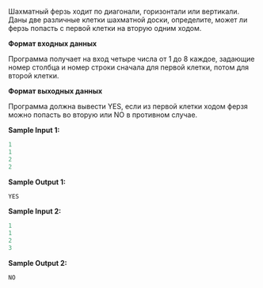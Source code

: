 Шахматный ферзь ходит по диагонали, горизонтали или вертикали. Даны две различные клетки шахматной доски, определите, может ли ферзь попасть с первой клетки на вторую одним ходом.

**Формат входных данных**

Программа получает на вход четыре числа от 1 до 8 каждое, задающие номер столбца и номер строки сначала для первой клетки, потом для второй клетки.

**Формат выходных данных**

Программа должна вывести YES, если из первой клетки ходом ферзя можно попасть во вторую или NO в противном случае.

**Sample Input 1:**

```cpp
1
1
2
2
```


**Sample Output 1:**

```cpp
YES
```


**Sample Input 2:**

```cpp
1
1
2
3
```


**Sample Output 2:**

```cpp
NO
```


